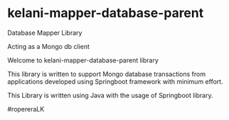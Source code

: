 # kelani-mapper-database-parent
Database Mapper Library

Acting as a Mongo db client

Welcome to kelani-mapper-database-parent library

This library is written to support Mongo database transactions from applications developed using Springboot framework with minimum effort.

This Library is written using Java with the usage of Springboot library.

#ropereraLK
